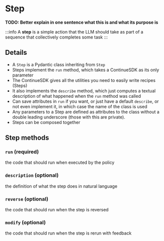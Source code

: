 # Step

**TODO: Better explain in one sentence what this is and what its purpose is**

:::info
A **step** is a simple action that the LLM should take as part of a sequence that collectively completes some task
:::

## Details

- A `Step` is a Pydantic class inheriting from `Step`
- Steps implement the `run` method, which takes a ContinueSDK as its only parameter
- The ContinueSDK gives all the utilities you need to easily write recipes (Steps)
- It also implements the `describe` method, which just computes a textual description of what happened when the `run` method was called
- Can save attributes in `run` if you want, or just have a default `describe`, or not even implement it, in which case the name of the class is used
- Any parameters to a Step are defined as attributes to the class without a double leading underscore (those with this are private).
- Steps can be composed together

## Step methods

### `run` (required)

the code that should run when executed by the policy

### `description` (optional)

the definition of what the step does in natural language

### `reverse` (optional)

the code that should run when the step is reversed

### `modify` (optional)

the code that should run when the step is rerun with feedback